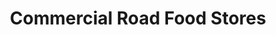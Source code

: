 ---
title: "Commercial Road Food Stores"
url: /newport/commercial-road-food-stores/
shop: convenience
---